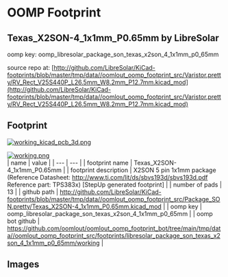 # OOMP Footprint  
## Texas_X2SON-4_1x1mm_P0.65mm  by LibreSolar  
  
oomp key: oomp_libresolar_package_son_texas_x2son_4_1x1mm_p0_65mm  
  
source repo at: [http://github.com/LibreSolar/KiCad-footprints/blob/master/tmp/data//oomlout_oomp_footprint_src/Varistor.pretty/RV_Rect_V25S440P_L26.5mm_W8.2mm_P12.7mm.kicad_mod](http://github.com/LibreSolar/KiCad-footprints/blob/master/tmp/data//oomlout_oomp_footprint_src/Varistor.pretty/RV_Rect_V25S440P_L26.5mm_W8.2mm_P12.7mm.kicad_mod)  
## Footprint  
  
[![working_kicad_pcb_3d.png](working_kicad_pcb_3d_600.png)](working_kicad_pcb_3d.png)  
  
[![working.png](working_600.png)](working.png)  
| name | value | 
| --- | --- | 
| footprint name | Texas_X2SON-4_1x1mm_P0.65mm | 
| footprint description | X2SON 5 pin 1x1mm package (Reference Datasheet: http://www.ti.com/lit/ds/sbvs193d/sbvs193d.pdf Reference part: TPS383x) [StepUp generated footprint] | 
| number of pads | 13 | 
| github path | http://github.com/LibreSolar/KiCad-footprints/blob/master/tmp/data//oomlout_oomp_footprint_src/Package_SON.pretty/Texas_X2SON-4_1x1mm_P0.65mm.kicad_mod | 
| oomp key | oomp_libresolar_package_son_texas_x2son_4_1x1mm_p0_65mm | 
| oomp bot github | https://github.com/oomlout/oomlout_oomp_footprint_bot/tree/main/tmp/data//oomlout_oomp_footprint_src/footprints/libresolar_package_son_texas_x2son_4_1x1mm_p0_65mm/working | 
## Images  
